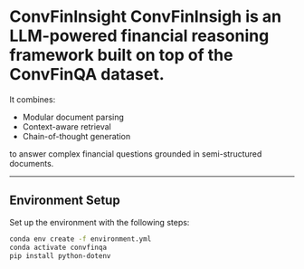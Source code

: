 # ConvFinInsight ConvFinInsigh is an LLM-powered financial reasoning framework built on top of the ConvFinQA dataset.  
It combines:

-  Modular document parsing  
-  Context-aware retrieval  
-  Chain-of-thought generation  

to answer complex financial questions grounded in semi-structured documents.

---

##  Environment Setup

Set up the environment with the following steps:

```bash
conda env create -f environment.yml
conda activate convfinqa
pip install python-dotenv
